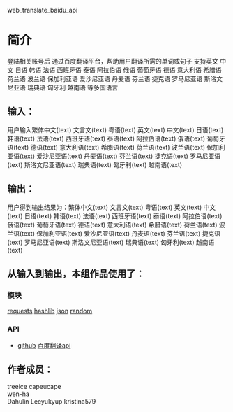 web_translate_baidu_api


		
# 简介 
登陆相关账号后
通过百度翻译平台，帮助用户翻译所需的单词或句子
支持英文 中文 日语 韩语  法语  西班牙语  泰语 阿拉伯语  俄语  葡萄牙语 德语 意大利语  希腊语  荷兰语  波兰语  保加利亚语  爱沙尼亚语 丹麦语  芬兰语  捷克语 罗马尼亚语 斯洛文尼亚语  瑞典语 匈牙利  越南语
等多国语言



## 输入：
用户输入繁体中文(text) 文言文(text) 粤语(text) 英文(text) 中文(text) 日语(text) 韩语(text)  法语(text)  西班牙语(text)  泰语(text) 阿拉伯语(text)  俄语(text)  葡萄牙语(text) 德语(text) 意大利语(text)  希腊语(text)  荷兰语(text)  波兰语(text)  保加利亚语(text)  爱沙尼亚语(text) 丹麦语(text)  芬兰语(text)  捷克语(text) 罗马尼亚语(text) 斯洛文尼亚语(text)  瑞典语(text) 匈牙利(text)  越南语(text)
## 输出：
用户得到输出结果为：繁体中文(text) 文言文(text) 粤语(text) 英文(text) 中文(text) 日语(text) 韩语(text)  法语(text)  西班牙语(text)  泰语(text) 阿拉伯语(text)  俄语(text)  葡萄牙语(text) 德语(text) 意大利语(text)  希腊语(text)  荷兰语(text)  波兰语(text)  保加利亚语(text)  爱沙尼亚语(text) 丹麦语(text)  芬兰语(text)  捷克语(text) 罗马尼亚语(text) 斯洛文尼亚语(text)  瑞典语(text) 匈牙利(text)  越南语(text)
## 从输入到输出，本组作品使用了：
### 模块
[requests](http://www.python-requests.org/en/master/)
[hashlib](https://docs.python.org/2/library/hashlib.html)
[json](http://www.runoob.com/json/json-tutorial.html)
[random](http://www.runoob.com/python/func-number-random.html)
### API
* [github](https://api.github.com/)
[百度翻译api](https://fanyi-api.baidu.com/api/trans/vip/translate)

## 作者成员：
treeice	
capeucape	
wen-ha	
Dahulin
Leeyukyup
kristina579

	

